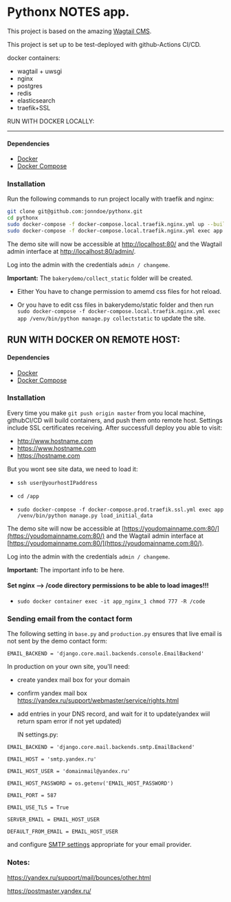 



Pythonx NOTES app.
=======================


This project is based on the amazing [Wagtail CMS](https://github.com/wagtail/wagtail).

This project is set up to be test-deployed with github-Actions CI/CD.

docker containers: 

- wagtail + uwsgi
- nginx 
- postgres 
- redis 
- elasticsearch 
- traefik+SSL


RUN WITH DOCKER LOCALLY:

-----------------

#### Dependencies
* [Docker](https://docs.docker.com/engine/installation/)
* [Docker Compose](https://docs.docker.com/compose/install/)

### Installation
Run the following commands to run project locally with traefik and nginx:

```bash
git clone git@github.com:jonndoe/pythonx.git
cd pythonx
sudo docker-compose -f docker-compose.local.traefik.nginx.yml up --build
sudo docker-compose -f docker-compose.local.traefik.nginx.yml exec app /venv/bin/python manage.py load_initial_data
```

The demo site will now be accessible at [http://localhost:80/](http://localhost:80/) and the Wagtail admin
interface at [http://localhost:80/admin/](http://localhost:80/admin/).

Log into the admin with the credentials ``admin / changeme``.

**Important:** The `bakerydemo/collect_static` folder will be created. 

- Either You have to change permission to amemd css files for hot reload.

- Or you have to edit css files in bakerydemo/static folder and then run 
`sudo docker-compose -f docker-compose.local.traefik.nginx.yml exec app /venv/bin/python manage.py collectstatic`
  to update the site.



RUN WITH DOCKER ON REMOTE HOST:
-----------------

#### Dependencies
* [Docker](https://docs.docker.com/engine/installation/)
* [Docker Compose](https://docs.docker.com/compose/install/)

### Installation
Every time you make `git push origin master` from you local machine, githubCI/CD will build containers, and push them onto remote host.
Settings include SSL certificates receiving.
After successfull deploy you able to visit:
- http://www.hostname.com
- https://www.hostname.com
- https://hostname.com

But you wont see site data, we need to load it:

- `ssh user@yourhostIPaddress`

- `cd /app`

- `sudo docker-compose -f docker-compose.prod.traefik.ssl.yml exec app /venv/bin/python manage.py load_initial_data` 

The demo site will now be accessible at [https://youdomainname.com:80/](https://youdomainname.com:80/) and the Wagtail admin
interface at [https://youdomainname.com:80/](https://youdomainname.com:80/).

Log into the admin with the credentials ``admin / changeme``.

**Important:** The important info to be here.

####  Set nginx --> /code directory permissions to be able to load images!!! ####
- `sudo docker container exec -it app_nginx_1 chmod 777 -R /code`


### Sending email from the contact form

The following setting in `base.py` and `production.py` ensures that live email is not sent by the demo contact form:

`EMAIL_BACKEND = 'django.core.mail.backends.console.EmailBackend'`

In production on your own site, you'll need:

- create yandex mail box for your domain
- confirm yandex mail box https://yandex.ru/support/webmaster/service/rights.html
- add entries in your DNS record, and wait for it to update(yandex wiil return spam error if not yet updated)

  IN settings.py:

`EMAIL_BACKEND = 'django.core.mail.backends.smtp.EmailBackend'`

`EMAIL_HOST = 'smtp.yandex.ru'`

`EMAIL_HOST_USER = 'domainmail@yandex.ru'`

`EMAIL_HOST_PASSWORD = os.getenv('EMAIL_HOST_PASSWORD')`

`EMAIL_PORT = 587`

`EMAIL_USE_TLS = True`

`SERVER_EMAIL = EMAIL_HOST_USER`

`DEFAULT_FROM_EMAIL = EMAIL_HOST_USER`


and configure [SMTP settings](https://docs.djangoproject.com/en/1.10/topics/email/#smtp-backend) appropriate for your email provider.


### Notes:
https://yandex.ru/support/mail/bounces/other.html

https://postmaster.yandex.ru/

